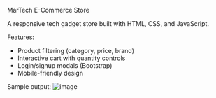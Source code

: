 MarTech E-Commerce Store

A responsive tech gadget store built with HTML, CSS, and JavaScript.

Features:
- Product filtering (category, price, brand)  
- Interactive cart with quantity controls  
- Login/signup modals (Bootstrap)  
- Mobile-friendly design  

Sample output:
![image](https://github.com/user-attachments/assets/e773c55e-c038-4f0b-b68a-3a5c8e2ca986)
